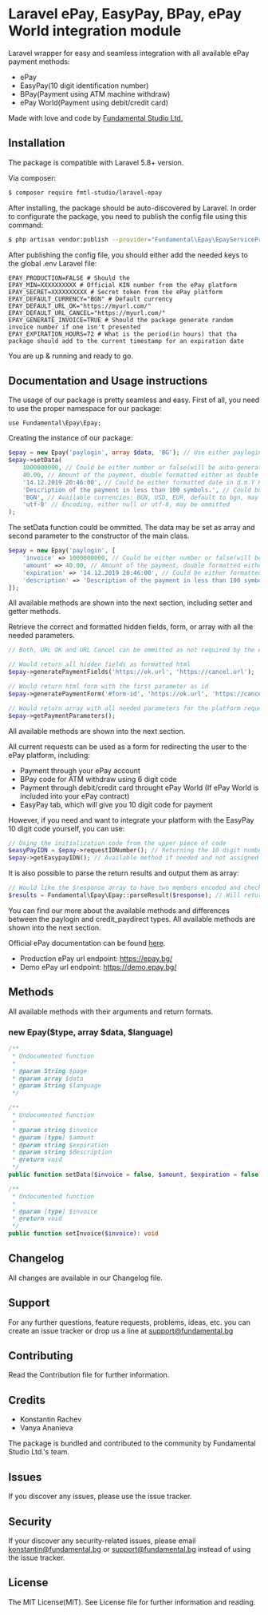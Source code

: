 # Laravel ePay, EasyPay, BPay, ePay World integration module
Laravel wrapper for easy and seamless integration with all available ePay payment methods:
- ePay
- EasyPay(10 digit identification number)
- BPay(Payment using ATM machine withdraw)
- ePay World(Payment using debit/credit card)

Made with love and code by [Fundamental Studio Ltd.](https://www.fundamental.bg)

## Installation

The package is compatible with Laravel 5.8+ version.

Via composer:
``` bash
$ composer require fmtl-studio/laravel-epay
```

After installing, the package should be auto-discovered by Laravel.
In order to configurate the package, you need to publish the config file using this command:
``` bash
$ php artisan vendor:publish --provider="Fundamental\Epay\EpayServiceProvider"
```

After publishing the config file, you should either add the needed keys to the global .env Laravel file:
```
EPAY_PRODUCTION=FALSE # Should the
EPAY_MIN=XXXXXXXXXX # Official KIN number from the ePay platform
EPAY_SECRET=XXXXXXXXXX # Secret token from the ePay platform
EPAY_DEFAULT_CURRENCY="BGN" # Default currency
EPAY_DEFAULT_URL_OK="https://myurl.com/"
EPAY_DEFAULT_URL_CANCEL="https://myurl.com/"
EPAY_GENERATE_INVOICE=TRUE # Should the package generate random invoice number if one isn't presented
EPAY_EXPIRATION_HOURS=72 # What is the period(in hours) that tha package should add to the current timestamp for an expiration date
```

You are up & running and ready to go.

## Documentation and Usage instructions

The usage of our package is pretty seamless and easy.
First of all, you need to use the proper namespace for our package:
```
use Fundamental\Epay\Epay;
```

Creating the instance of our package:
``` php
$epay = new Epay('paylogin', array $data, 'BG'); // Use either paylogin or credit_paydirect, the second parameter is documented in the next section and the third parameter is the request language page will be shown in: BG or EN, default: BG.
$epay->setData(
    1000000000, // Could be either number or false(will be auto-generated if EPAY_GENERATE_INVOICE=TRUE)
    40.00, // Amount of the payment, double formatted either as double or string
    '14.12.2019 20:46:00', // Could be either formatted date in d.m.Y H:i:s or false(will be auto-generated)
    'Description of the payment in less than 100 symbols.', // Could be empty
    'BGN', // Available currencies: BGN, USD, EUR, default to bgn, may be ommited
    'utf-8' // Encoding, either null or utf-8, may be ommitted
);
```
The setData function could be ommitted. The data may be set as array and second parameter to the constructor of the main class.
``` php
$epay = new Epay('paylogin', [
    'invoice' => 1000000000, // Could be either number or false(will be auto-generated if EPAY_GENERATE_INVOICE=TRUE)
    'amount' => 40.00, // Amount of the payment, double formatted either as double or string
    'expiration' => '14.12.2019 20:46:00', // Could be either formatted date in d.m.Y H:i:s or false(will be auto-generated)
    'description' => 'Description of the payment in less than 100 symbols.' // Could be empty
]);
```
All available methods are shown into the next section, including setter and getter methods.

Retrieve the correct and formatted hidden fields, form, or array with all the needed parameters.
``` php
// Both, URL OK and URL Cancel can be ommitted as not required by the ePay platform.

// Would return all hidden fields as formatted html
$epay->generatePaymentFields('https://ok.url', 'https://cancel.url');

// Would return html form with the first parameter as id
$epay->generatePaymentForm('#form-id', 'https://ok.url', 'https://cancel.url');

// Would return array with all needed parameters for the platform request you need to do on your own
$epay->getPaymentParameters();
```
All available methods are shown into the next section.

All current requests can be used as a form for redirecting the user to the ePay platform, including:
- Payment through your ePay account
- BPay code for ATM withdraw using 6 digit code
- Payment through debit/credit card throught ePay World (If ePay World is included into your ePay contract)
- EasyPay tab, which will give you 10 digit code for payment

However, if you need and want to integrate your platform with the EasyPay 10 digit code yourself, you can use:
``` php
// Using the initialization code from the upper piece of code
$easyPayIDN = $epay->requestIDNumber(); // Returning the 10 digit number for EasyPay payment or throws an exception
$epay->getEasypayIDN(); // Available method if needed and not assigned the requestIDNumber() to a variable
```

It is also possible to parse the return results and output them as array:
``` php
// Would like the $response array to have two members encoded and checksum.
$results = Fundamental\Epay\Epay::parseResult($response); // Will return full array of data, if the checksum check equals true
```

You can find our more about the available methods and differences between the paylogin and credit_paydirect types.
All available methods are shown into the next section.

Official ePay documentation can be found [here](https://www.epay.bg/v3main/img/front/tech_wire.pdf).
- Production ePay url endpoint: https://epay.bg/
- Demo ePay url endpoint: https://demo.epay.bg/

## Methods
All available methods with their arguments and return formats.

### new Epay($type, array $data, $language)
``` php
/**
 * Undocumented function
 *
 * @param String $page
 * @param array $data
 * @param String $language
 */
```

``` php
/**
 * Undocumented function
 *
 * @param string $invoice
 * @param [type] $amount
 * @param string $expiration
 * @param string $description
 * @return void
 */
public function setData($invoice = false, $amount, $expiration = false, String $description = '', $currency = 'BGN', $encoding = null)

/**
 * Undocumented function
 *
 * @param [type] $invoice
 * @return void
 */
public function setInvoice($invoice): void
```

## Changelog
All changes are available in our Changelog file.

## Support
For any further questions, feature requests, problems, ideas, etc. you can create an issue tracker or drop us a line at support@fundamental.bg

## Contributing
Read the Contribution file for further information.

## Credits

- Konstantin Rachev
- Vanya Ananieva

The package is bundled and contributed to the community by Fundamental Studio Ltd.'s team.

## Issues
If you discover any issues, please use the issue tracker.

## Security
If your discover any security-related issues, please email konstantin@fundamental.bg or support@fundamental.bg instead of using the issue tracker.

## License
The MIT License(MIT). See License file for further information and reading.